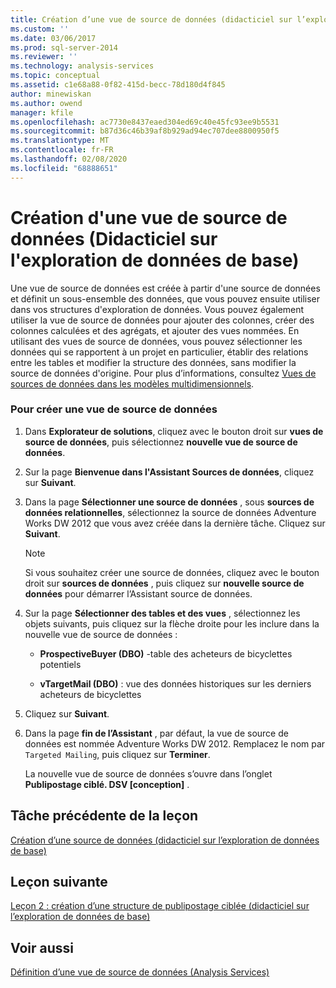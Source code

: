 ```yaml
---
title: Création d’une vue de source de données (didacticiel sur l’exploration de données de base) | Microsoft Docs
ms.custom: ''
ms.date: 03/06/2017
ms.prod: sql-server-2014
ms.reviewer: ''
ms.technology: analysis-services
ms.topic: conceptual
ms.assetid: c1e68a88-0f82-415d-becc-78d180d4f845
author: minewiskan
ms.author: owend
manager: kfile
ms.openlocfilehash: ac7730e8437eaed304ed69c40e45fc93ee9b5531
ms.sourcegitcommit: b87d36c46b39af8b929ad94ec707dee8800950f5
ms.translationtype: MT
ms.contentlocale: fr-FR
ms.lasthandoff: 02/08/2020
ms.locfileid: "68888651"
---
```

# <a name="creating-a-data-source-view-basic-data-mining-tutorial"></a>Création d'une vue de source de données (Didacticiel sur l'exploration de données de base)
  Une vue de source de données est créée à partir d'une source de données et définit un sous-ensemble des données, que vous pouvez ensuite utiliser dans vos structures d'exploration de données. Vous pouvez également utiliser la vue de source de données pour ajouter des colonnes, créer des colonnes calculées et des agrégats, et ajouter des vues nommées. En utilisant des vues de source de données, vous pouvez sélectionner les données qui se rapportent à un projet en particulier, établir des relations entre les tables et modifier la structure des données, sans modifier la source de données d'origine. Pour plus d’informations, consultez [Vues de sources de données dans les modèles multidimensionnels](https://docs.microsoft.com/analysis-services/multidimensional-models/data-source-views-in-multidimensional-models).  
  
### <a name="to-create-a-data-source-view"></a>Pour créer une vue de source de données  
  
1.  Dans **Explorateur de solutions**, cliquez avec le bouton droit sur **vues de source de données**, puis sélectionnez **nouvelle vue de source de données**.  
  
2.  Sur la page **Bienvenue dans l'Assistant Sources de données**, cliquez sur **Suivant**.  
  
3.  Dans la page **Sélectionner une source de données** , sous **sources de données relationnelles**, sélectionnez la source de données Adventure Works DW 2012 que vous avez créée dans la dernière tâche. Cliquez sur **Suivant**.  
  
    > [!NOTE]  
    >  Si vous souhaitez créer une source de données, cliquez avec le bouton droit sur **sources de données** , puis cliquez sur **nouvelle source de données** pour démarrer l’Assistant source de données.  
  
4.  Sur la page **Sélectionner des tables et des vues** , sélectionnez les objets suivants, puis cliquez sur la flèche droite pour les inclure dans la nouvelle vue de source de données :  
  
    -   **ProspectiveBuyer (DBO)** -table des acheteurs de bicyclettes potentiels  
  
    -   **vTargetMail (DBO)** : vue des données historiques sur les derniers acheteurs de bicyclettes  
  
5.  Cliquez sur **Suivant**.  
  
6.  Dans la page **fin de l’Assistant** , par défaut, la vue de source de données est nommée Adventure Works DW 2012. Remplacez le nom par `Targeted Mailing`, puis cliquez sur **Terminer**.  
  
     La nouvelle vue de source de données s’ouvre dans l’onglet **Publipostage ciblé. DSV [conception]** .  
  
## <a name="previous-task-in-lesson"></a>Tâche précédente de la leçon  
 [Création d’une source de données &#40;didacticiel sur l’exploration de données de base&#41;](../../2014/tutorials/creating-a-data-source-basic-data-mining-tutorial.md)  
  
## <a name="next-lesson"></a>Leçon suivante  
 [Leçon 2 : création d’une structure de publipostage ciblée &#40;didacticiel sur l’exploration de données de base&#41;](../../2014/tutorials/lesson-2-building-a-targeted-mailing-structure-basic-data-mining-tutorial.md)  
  
## <a name="see-also"></a>Voir aussi  
 [Définition d’une vue de source de données &#40;Analysis Services&#41;](https://docs.microsoft.com/analysis-services/multidimensional-models/defining-a-data-source-view-analysis-services)  
  
  
